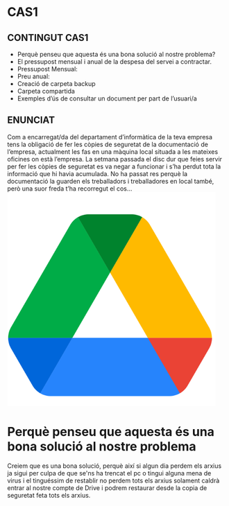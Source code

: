 # CAS1

## CONTINGUT CAS1


* Perquè penseu que aquesta és una bona solució al nostre problema?	
* El pressupost mensual i anual de la despesa del servei a contractar.	
* Pressupost Mensual:	
* Preu anual:	
* Creació de carpeta backup	
* Carpeta compartida	
* Exemples d’ús de consultar un document per part de l’usuari/a	

## ENUNCIAT


Com a encarregat/da del departament d’informàtica de la teva empresa tens la obligació de fer les còpies de seguretat de la documentació de l’empresa, actualment les fas en una màquina local situada a les mateixes oficines on està l’empresa. La setmana passada el disc dur que feies servir per fer les còpies de seguretat es va negar a funcionar i s’ha perdut tota la informació que hi havia acumulada. No ha passat res perquè la documentació la guarden els treballadors i treballadores en local també, però una suor freda t’ha recorregut el cos… 
![alt text](cas1.png)


# Perquè penseu que aquesta és una bona solució al nostre problema

Creiem que es una bona solució, perquè així si algun dia perdem els arxius ja sigui per culpa de que se'ns ha trencat el pc o tingui alguna mena de virus i el tinguéssim de restablir no perdem tots els arxius solament caldrà entrar al nostre compte de Drive i podrem restaurar desde la copia de seguretat feta tots els arxius.
